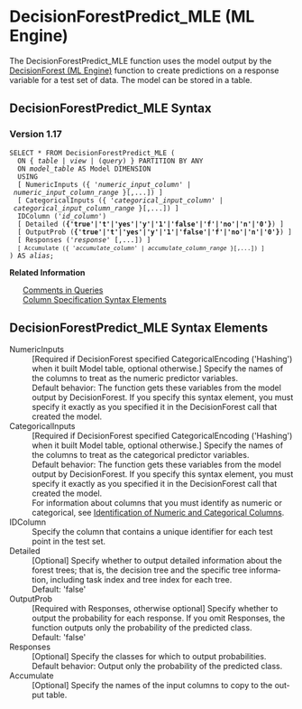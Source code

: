 <div class="nested0" aria-labelledby="ariaid-title1" topicindex="1" topicid="ohm1507917337702" id="ohm1507917337702"><h1 class="title topictitle1" id="ariaid-title1">DecisionForestPredict_MLE (ML Engine)</h1><div class="body conbody">
<p class="p">The DecisionForestPredict_MLE function uses the model output by the <a href="nxn1558013161027.md#kmu1509310050627">DecisionForest (ML Engine)</a> function to create predictions on a response variable for a test set of data. The model can be stored in a table.</p></div><div class="topic reference nested1" aria-labelledby="ariaid-title2" topicindex="2" topicid="vma1506534242250" xml:lang="en-us" lang="en-us" id="vma1506534242250">
<h2 class="title topictitle2" id="ariaid-title2">DecisionForestPredict_MLE Syntax</h2><div class="body refbody"><div class="section" id="vma1506534242250__section_N1000E_N1000C_N10001">
<h3 class="title sectiontitle">Version 1.17</h3><pre class="pre codeblock" xml:space="preserve"><code>SELECT * FROM DecisionForestPredict_MLE (
  <span>ON { <var class="keyword varname">table</var> | <var class="keyword varname">view</var> | (<var class="keyword varname">query</var>) }</span> PARTITION BY ANY
  ON <var class="keyword varname">model_table</var> AS Model DIMENSION
  USING
  [ NumericInputs ({ '<var class="keyword varname">numeric_input_column</var>' | <var class="keyword varname">numeric_input_column_range</var> }[,...]) ]
  [ CategoricalInputs ({ '<var class="keyword varname">categorical_input_column</var>' | <var class="keyword varname">categorical_input_column_range</var> }[,...]) ]
  IDColumn ('<var class="keyword varname">id_column</var>')
  [ Detailed (<span><b>{'true'|'t'|'yes'|'y'|'1'|'false'|'f'|'no'|'n'|'0'}</b></span>) ]
  [ OutputProb (<span><b>{'true'|'t'|'yes'|'y'|'1'|'false'|'f'|'no'|'n'|'0'}</b></span>) ]
  [ Responses ('<var class="keyword varname">response</var>' [,...]) ]
  <code class="ph codeph">[ Accumulate ({ '<var class="keyword varname">accumulate_column</var>' | <var class="keyword varname">accumulate_column_range</var> }[,...]) ]</code>
) AS <var class="keyword varname">alias</var>;</code></pre></div></div><div class="related-links"><div class="linklistheader"><p></p><b>Related Information</b></div>
<ul class="linklist linklist"><div class="linklistmember"><a href="eta1543514041091.md">Comments in Queries</a></div><div class="linklistmember"><a href="ndv1557782188375.md">Column Specification Syntax Elements</a></div></ul></div></div><div class="topic reference nested1" aria-labelledby="ariaid-title3" topicindex="3" topicid="ydu1506534312751" xml:lang="en-us" lang="en-us" id="ydu1506534312751">
<h2 class="title topictitle2" id="ariaid-title3">DecisionForestPredict_MLE Syntax Elements</h2><div class="body refbody"><div class="section" id="ydu1506534312751__section_N10011_N1000E_N10001"><dl class="dl parml"><dt class="dt pt dlterm">NumericInputs</dt><dd class="dd pd">[Required if DecisionForest specified CategoricalEncoding ('Hashing') when it built Model table, optional otherwise.] Specify the names of the columns to treat as the numeric predictor variables.</dd><dd class="dd pd ddexpand">Default behavior: The function gets these variables from the model output by DecisionForest. If you specify this syntax element, you must specify it exactly as you specified it in the DecisionForest call that created the model.</dd><dt class="dt pt dlterm">CategoricalInputs</dt><dd class="dd pd">[Required if DecisionForest specified CategoricalEncoding ('Hashing') when it built Model table, optional otherwise.] Specify the names of the columns to treat as the categorical predictor variables.</dd><dd class="dd pd ddexpand">Default behavior: The function gets these variables from the model output by DecisionForest. If you specify this syntax element, you must specify it exactly as you specified it in the DecisionForest call that created the model.</dd><dd class="dd pd ddexpand">For information about columns that you must identify as numeric or categorical, see <a href="uxa1540574678350.md">Identification of Numeric and Categorical Columns</a>.</dd><dt class="dt pt dlterm">IDColumn</dt><dd class="dd pd">Specify the column that contains a unique identifier for each test point in the test set.</dd><dt class="dt pt dlterm">Detailed</dt><dd class="dd pd">[Optional] Specify whether to output detailed information about the forest trees; that is, the decision tree and the specific tree information, including task index and tree index for each tree.</dd><dd class="dd pd ddexpand">Default: 'false'</dd><dt class="dt pt dlterm">OutputProb</dt><dd class="dd pd">[Required with Responses, otherwise optional] Specify whether to output the probability for each response. If you omit Responses, the function outputs only the probability of the predicted class.</dd><dd class="dd pd ddexpand">Default: 'false'</dd><dt class="dt pt dlterm">Responses</dt><dd class="dd pd">[Optional] Specify the classes for which to output probabilities.</dd><dd class="dd pd ddexpand">Default behavior: Output only the probability of the predicted class.</dd><dt class="dt pt dlterm">Accumulate</dt><dd class="dd pd">[Optional] Specify the names of the input columns to copy to the output table.</dd></dl></div></div></div></div>
